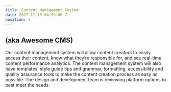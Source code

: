 ```yaml
---
title: Content Management System
date: 2017-11-15 04:59:00 Z
position: 4
---
```


## (aka Awesome CMS)

Our content management system will allow content creators to easily access their content, know what they’re responsible for, and see real-time content performance analytics. The content management system will also have templates, style guide tips and grammar, formatting, accessibility and quality assurance tools to make the content creation process as easy as possible. The design and development team is reviewing platform options to best meet the needs. 